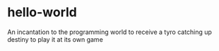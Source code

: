 # hello-world
An incantation to the programming world to receive a tyro
catching up destiny to play it at its own game
